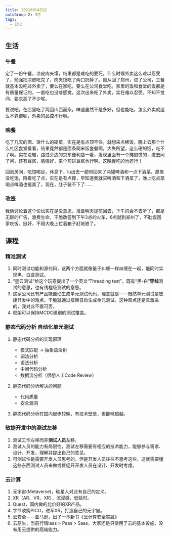 ```yaml
---
title: 20210914日记
autoGroup-2: 9月
tags:
  - 日记
---
```

## 生活
### 午餐
定了一份午餐，凉皮肉夹馍，结果都是难吃的要死，什么时候外卖这么难以忍受了，勉强把凉皮吃完了，肉夹馍吃了两口扔掉了。自从回了郑州，进了公司，三餐就基本没吃过外卖了，要么在家吃，要么在公司食堂吃。家里的饭和食堂的饭都是有质量保证的，一直吃也没啥感觉，这次出来吃了外卖，实在难以忍受。不知不觉间，要求高了不少呢。

要说吧，在店里吃了两回山西面条，味道虽然不是多好，但也能吃，怎么外卖就这么不靠谱呢，外卖的品控不行啊。

### 晚餐
吃了几天的面、饼什么的硬菜，实在是有点顶不住，就想来点稀饭，晚上去那个什么社区食堂看看，结果竟然都是面条啊米饭套餐啊，大失所望，这么硬的饭，吃不了啊。实在没辙，路过旁边的京东便利店一看，发现里面有一个摊煎饼的，进去问了问，还有豆浆，感情好，来个煎饼豆浆也行啊。这晚餐吃的也还行！

回到房间，吃饱喝足，休息下，lu出去一趟带回来了两罐啤酒和一点下酒菜，原来没吃饱，陪着吃了点，实在是有点撑，早知道我就买啤酒和下酒菜了，晚上吃点菜喝点啤酒也挺美了，现在，肚子装不下了……

### 改签
我俩讨论着这个论坛实在是没意思，准备明天提前回去，下午的会不去听了，都是无聊的广告，浪费生命。干脆改签到下午3点的火车，6点就到郑州了，不耽误回家吃饭。挺好，不用大晚上拉着箱子赶地铁了。

## 课程
### 精准测试
1. 同时测试功能和源代码，这两个方面就像量子纠缠一样纠缠在一起，能同时实现黑、白盒测试。
2. “星云测试”给这个玩意提出了一个英文“Threading test”，既有“黑-白”**穿线**测试的意思，也有线程级测试的意思。
3. 这家公司还有产品能自动生成单元测试代码，理念就是——既然单元测试是敏捷开发中的难点，干脆就通过框架自动生成单元测试。这种观点还是真激进的，我对此不置可否。
4. 框架可以保持MCDC级别的测试覆盖。

### 静态代码分析 自动化单元测试
1. 静态代码分析的实现原理
    - 模式匹配 -> 抽象语法树
    - 词法分析
    - 语法分析
    - 中间代码分析
    - 数据流分析（很想人工Code Review）

2. 静态代码分析解决的问题
    - 代码质量
    - 安全漏洞

3. 静态代码分析在国内起步较晚，有技术壁垒，但能够超越。

### 敏捷开发中的测试左移
1. 测试工作左移而非**测试人员**左移。
2. 测试人员的能力有局限性，测试左移需要有相应的技术能力，能够参与需求、设计、开发，理解并提出自己的意见。
3. 可测试性是需要开发人员思考的，但是开发人员往往不思考这些，这就需要懂这些东西测试人员来做或督促开开发人员在设计、开发时考虑。

### 云计算
1. 元宇宙(Metaverse)，硅星人对此有自己的定义。
2. XR（AR、VR、XR），沉浸感、低延时。
3. Quest，国内做的比价好的XR产品。
4. 字节收购PICO，进军XR，打造自己的元宇宙。
5. 云安全——亚马逊，出了一本新书《云计算安全实践》
6. 云原生，当前行情Iaas > Paas > Saas，大家还是只使用了云的基本设施，没有用云提供的高端能力。